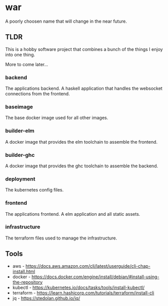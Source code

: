 # war

A poorly choosen name that will change in the near future.

## TLDR

This is a hobby software project that combines a bunch of the things I enjoy into one thing.

More to come later...

### backend

  The applications backend.  A haskell application that handles the websocket connections from the frontend.

### baseimage

  The base docker image used for all other images.

### builder-elm

  A docker image that provides the elm toolchain to assemble the frontend.

### builder-ghc

  A docker image that provides the ghc toolchain to assemble the backend.

### deployment

  The kubernetes config files.

### frontend

  The applications frontend.  A elm application and all static assets.

### infrastructure

  The terraform files used to manage the infrastructure.


## Tools

  * aws       - https://docs.aws.amazon.com/cli/latest/userguide/cli-chap-install.html
  * docker    - https://docs.docker.com/engine/install/debian/#install-using-the-repository
  * kubectl   - https://kubernetes.io/docs/tasks/tools/install-kubectl/
  * terraform - https://learn.hashicorp.com/tutorials/terraform/install-cli
  * jq        - https://stedolan.github.io/jq/
